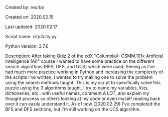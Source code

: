 Created by:		  reurbo

Created on:		  2020.02.15

Last updated:   2020.02.17

Script name:		city2city.py

Python version: 3.7.6

Description:		After taking Quiz 2 of the edX "ColumbiaX: CSMM.101x Artificial Intelligence (AI)" course I wanted to
                have some practice on the different search algorithms (BFS, DFS, and UCS) which were used.
                Seeing as I've had much more practice working in Python and increasing the complexity of the scripts
                I've written, I wanted to try making one to solve the problem using the search methods taught.
                This is my script to specifically solve this puzzle using the 3 algorithms taught.
                I try to name my variables, lists, dictionaries, etc.. with useful names, comment A LOT, and explain
                my thought process so others looking at my code or even myself reading back over it can easily understand it.
                As of now (2020.02.29) I've completed the BFS and DFS sections, but I'm still working on the UCS algorithm.

